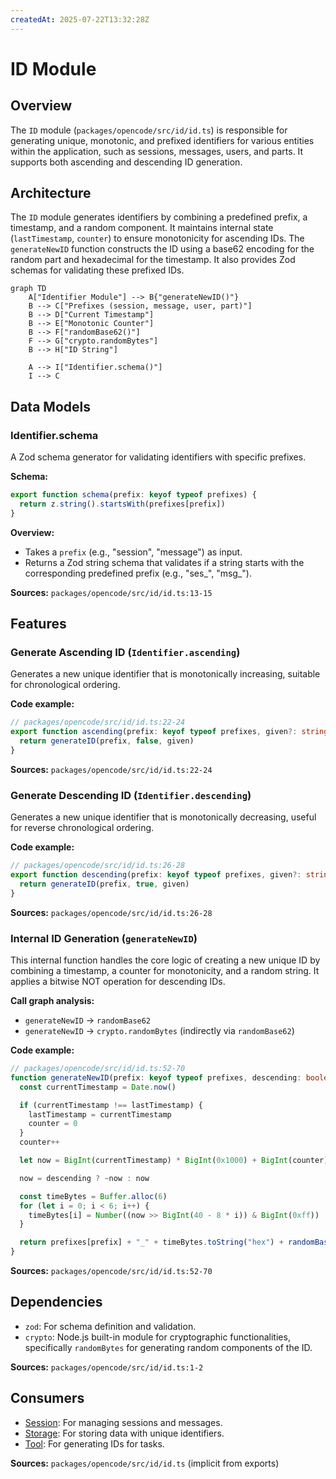 ```yaml
---
createdAt: 2025-07-22T13:32:28Z
---
```


# ID Module

## Overview

The `ID` module (`packages/opencode/src/id/id.ts`) is responsible for generating unique, monotonic, and prefixed identifiers for various entities within the application, such as sessions, messages, users, and parts. It supports both ascending and descending ID generation.

## Architecture

The `ID` module generates identifiers by combining a predefined prefix, a timestamp, and a random component. It maintains internal state (`lastTimestamp`, `counter`) to ensure monotonicity for ascending IDs. The `generateNewID` function constructs the ID using a base62 encoding for the random part and hexadecimal for the timestamp. It also provides Zod schemas for validating these prefixed IDs.

```mermaid
graph TD
    A["Identifier Module"] --> B{"generateNewID()"}
    B --> C["Prefixes (session, message, user, part)"]
    B --> D["Current Timestamp"]
    B --> E["Monotonic Counter"]
    B --> F["randomBase62()"]
    F --> G["crypto.randomBytes"]
    B --> H["ID String"]

    A --> I["Identifier.schema()"]
    I --> C
```

## Data Models

### Identifier.schema

A Zod schema generator for validating identifiers with specific prefixes.

**Schema:**

```typescript
export function schema(prefix: keyof typeof prefixes) {
  return z.string().startsWith(prefixes[prefix])
}
```

**Overview:**

- Takes a `prefix` (e.g., "session", "message") as input.
- Returns a Zod string schema that validates if a string starts with the corresponding predefined prefix (e.g., "ses_", "msg_").

**Sources:** `packages/opencode/src/id/id.ts:13-15`

## Features

### Generate Ascending ID (`Identifier.ascending`)

Generates a new unique identifier that is monotonically increasing, suitable for chronological ordering.

**Code example:**

```typescript
// packages/opencode/src/id/id.ts:22-24
export function ascending(prefix: keyof typeof prefixes, given?: string) {
  return generateID(prefix, false, given)
}
```

**Sources:** `packages/opencode/src/id/id.ts:22-24`

### Generate Descending ID (`Identifier.descending`)

Generates a new unique identifier that is monotonically decreasing, useful for reverse chronological ordering.

**Code example:**

```typescript
// packages/opencode/src/id/id.ts:26-28
export function descending(prefix: keyof typeof prefixes, given?: string) {
  return generateID(prefix, true, given)
}
```

**Sources:** `packages/opencode/src/id/id.ts:26-28`

### Internal ID Generation (`generateNewID`)

This internal function handles the core logic of creating a new unique ID by combining a timestamp, a counter for monotonicity, and a random string. It applies a bitwise NOT operation for descending IDs.

**Call graph analysis:**

- `generateNewID` → `randomBase62`
- `generateNewID` → `crypto.randomBytes` (indirectly via `randomBase62`)

**Code example:**

```typescript
// packages/opencode/src/id/id.ts:52-70
function generateNewID(prefix: keyof typeof prefixes, descending: boolean): string {
  const currentTimestamp = Date.now()

  if (currentTimestamp !== lastTimestamp) {
    lastTimestamp = currentTimestamp
    counter = 0
  }
  counter++

  let now = BigInt(currentTimestamp) * BigInt(0x1000) + BigInt(counter)

  now = descending ? ~now : now

  const timeBytes = Buffer.alloc(6)
  for (let i = 0; i < 6; i++) {
    timeBytes[i] = Number((now >> BigInt(40 - 8 * i)) & BigInt(0xff))
  }

  return prefixes[prefix] + "_" + timeBytes.toString("hex") + randomBase62(LENGTH - 12)
}
```

**Sources:** `packages/opencode/src/id/id.ts:52-70`

## Dependencies

- `zod`: For schema definition and validation.
- `crypto`: Node.js built-in module for cryptographic functionalities, specifically `randomBytes` for generating random components of the ID.

**Sources:** `packages/opencode/src/id/id.ts:1-2`

## Consumers

- [Session](../session.md): For managing sessions and messages.
- [Storage](../storage.md): For storing data with unique identifiers.
- [Tool](../tool.md): For generating IDs for tasks.

**Sources:** `packages/opencode/src/id/id.ts` (implicit from exports)
